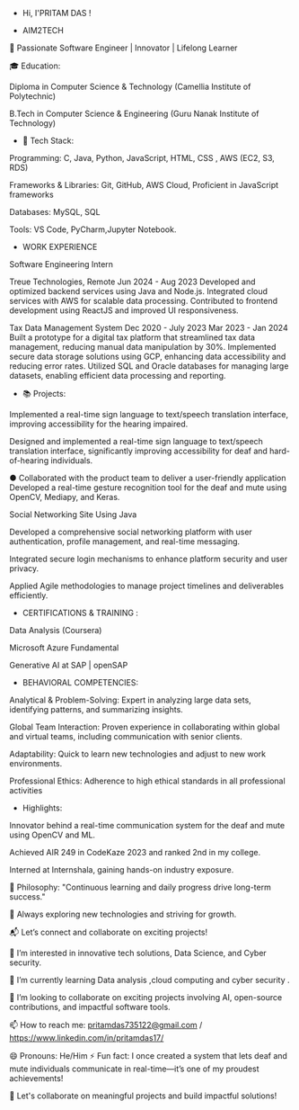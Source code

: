 -  Hi, I'PRITAM DAS !

-  AIM2TECH

  
🚀 Passionate Software Engineer | Innovator | Lifelong Learner


🎓 Education:

Diploma in Computer Science & Technology (Camellia Institute of Polytechnic)

B.Tech in Computer Science & Engineering (Guru Nanak Institute of Technology)


-  🔧 Tech Stack:

Programming: C, Java, Python, JavaScript, HTML, CSS , AWS (EC2, S3, RDS)

Frameworks & Libraries:  Git, GitHub, AWS Cloud,  Proficient in JavaScript frameworks

Databases: MySQL, SQL

Tools: VS Code, PyCharm,Jupyter Notebook.

-  WORK EXPERIENCE 

Software Engineering Intern 

Treue Technologies, Remote
Jun 2024 - Aug 2023
Developed and optimized backend services using Java and Node.js.
Integrated cloud services with AWS for scalable data processing.
Contributed to frontend development using ReactJS and improved UI
responsiveness.

Tax Data Management System
Dec 2020 - July 2023
Mar 2023 - Jan 2024
Built a prototype for a digital tax platform that streamlined tax data
management, reducing manual data manipulation by 30%.
Implemented secure data storage solutions using GCP, enhancing data
accessibility and reducing error rates.
Utilized SQL and Oracle databases for managing large datasets,
enabling efficient data processing and reporting.


-  📚 Projects:


Implemented a real-time sign language to text/speech translation interface, improving accessibility for the
hearing impaired.

Designed and implemented a real-time sign language to text/speech translation interface, significantly improving accessibility for
deaf and hard-of-hearing individuals.

● Collaborated with the product team to deliver a user-friendly application
Developed a real-time gesture recognition tool for the deaf and mute using OpenCV, Mediapy, and Keras.


Social Networking Site Using Java


Developed a comprehensive social networking platform with user
authentication, profile management, and real-time messaging.

Integrated secure login mechanisms to enhance platform security and
user privacy.

Applied Agile methodologies to manage project timelines and
deliverables efficiently.



-  CERTIFICATIONS & TRAINING :

Data Analysis (Coursera)   

Microsoft Azure Fundamental

Generative AI at SAP | openSAP



-  BEHAVIORAL COMPETENCIES: 

Analytical & Problem-Solving: Expert in analyzing large data sets, identifying patterns, and summarizing
insights.

Global Team Interaction: Proven experience in collaborating within global and virtual teams, including
communication with senior clients.

Adaptability: Quick to learn new technologies and adjust to new work environments.

Professional Ethics: Adherence to high ethical standards in all professional activities






-  Highlights:

Innovator behind a real-time communication system for the deaf and mute using OpenCV and ML.

Achieved AIR 249 in CodeKaze 2023 and ranked 2nd in my college.

Interned at Internshala, gaining hands-on industry exposure.


📖 Philosophy:
"Continuous learning and daily progress drive long-term success."

🌱 Always exploring new technologies and striving for growth.

📬 Let’s connect and collaborate on exciting projects!

👀 I’m interested in innovative tech solutions, Data Science, and Cyber security.

🌱 I’m currently learning Data analysis ,cloud computing and cyber security .

💞️ I’m looking to collaborate on exciting projects involving AI, open-source contributions, and impactful software tools.

📫 How to reach me: pritamdas735122@gmail.com / https://www.linkedin.com/in/pritamdas17/ 

😄 Pronouns: He/Him 
⚡ Fun fact: I once created a system that lets deaf and mute individuals communicate in real-time—it’s one of my proudest achievements!

🔗 Let's collaborate on meaningful projects and build impactful solutions!
<!---
PRITAM1-D/PRITAM1-D is a ✨ special ✨ repository because its `README.md` (this file) appears on your GitHub profile.
You can click the Preview link to take a look at your changes.
--->
